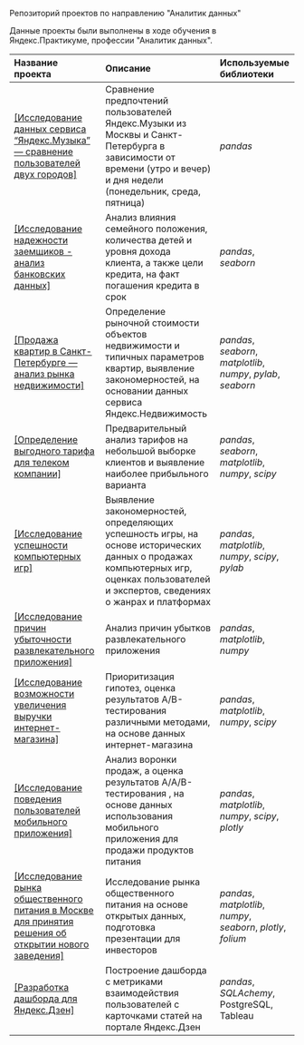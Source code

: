 Репозиторий проектов по направлению "Аналитик данных"

Данные проекты были выполнены в ходе обучения в Яндекс.Практикуме, профессии "Аналитик данных".

| Название проекта | Описание | Используемые библиотеки | 
| :---------------------- | :---------------------- | :---------------------- |
| <a href="https://github.com/Feanor19/Analytics/tree/main/1%20Music%20portal">[Исследование данных сервиса “Яндекс.Музыка” — сравнение пользователей двух городов]</a> | Сравнение предпочтений пользователей Яндекс.Музыки из Москвы и Санкт-Петербурга в зависимости от времени (утро и вечер) и дня недели (понедельник, среда, пятница)| *pandas* |
| <a href="https://github.com/Feanor19/Analytics/tree/main/2%20Bank%20analysis">[Исследование надежности заемщиков - анализ банковских данных]</a> | Анализ влияния семейного положения, количества детей и уровня дохода клиента, а также цели кредита, на факт погашения кредита в срок| *pandas*, *seaborn* |
| <a href="https://github.com/Feanor19/Analytics/tree/main/3%20Estate%20research">[Продажа квартир в Санкт-Петербурге — анализ рынка недвижимости]</a> | Определение рыночной стоимости объектов недвижимости и типичных параметров квартир, выявление закономерностей, на основании данных сервиса Яндекс.Недвижимость | *pandas*, *seaborn*, *matplotlib*, *numpy*, *pylab*, *seaborn* |
| <a href="https://github.com/Feanor19/Analytics/tree/main/4%20Tariff%20analysis">[Определение выгодного тарифа для телеком компании]</a> | Предварительный анализ тарифов на небольшой выборке клиентов и выявление наиболее прибыльного варианта | *pandas*, *seaborn*, *matplotlib*, *numpy*, *scipy* |
| <a href="https://github.com/Feanor19/Analytics/tree/main/5%20Game%20research">[Исследование успешности компьютерных игр]</a> | Выявление закономерностей, определяющих успешность игры, на основе исторических данных о продажах компьютерных игр, оценках пользователей и экспертов, сведениях о жанрах и платформах | *pandas*, *matplotlib*, *numpy*, *scipy*, *pylab* |
| <a href="https://github.com/Feanor19/Analytics/tree/main/6%20Application%20marketing%20research">[Исследование причин убыточности развлекательного приложения]</a> | Анализ причин убытков развлекательного приложения | *pandas*, *matplotlib*, *numpy* |
| <a href="https://github.com/Feanor19/Analytics/tree/main/7%20Online%20store%20research">[Исследование возможности увеличения выручки интернет-магазина]</a> | Приоритизация гипотез, оценка результатов A/B-тестирования различными методами, на основе данных интернет-магазина | *pandas*, *matplotlib*, *numpy*, *scipy* |
| <a href="https://github.com/Feanor19/Analytics/tree/main/8%20App%20user%20behavior">[Исследование поведения пользователей мобильного приложения]</a> | Анализ воронки продаж, а оценка результатов A/A/B-тестирования , на основе данных использования мобильного приложения для продажи продуктов питания | *pandas*, *matplotlib*, *numpy*, *scipy*, *plotly* |
| <a href="https://github.com/Feanor19/Analytics/tree/main/9%20Cafe%20research">[Исследование рынка общественного питания в Москве для принятия решения об открытии нового заведения]</a> | Исследование рынка общественного питания на основе открытых данных, подготовка презентации для инвесторов | *pandas*, *matplotlib*, *numpy*, *seaborn*, *plotly*, *folium* |
| <a href="https://github.com/Feanor19/Analytics/tree/main/10%20Yandex%20Dzen">[Разработка дашборда для Яндекс.Дзен]</a> | Построение дашборда с метриками взаимодействия пользователей с карточками статей на портале Яндекс.Дзен | *pandas*, *SQLAchemy*,  PostgreSQL, Tableau |
